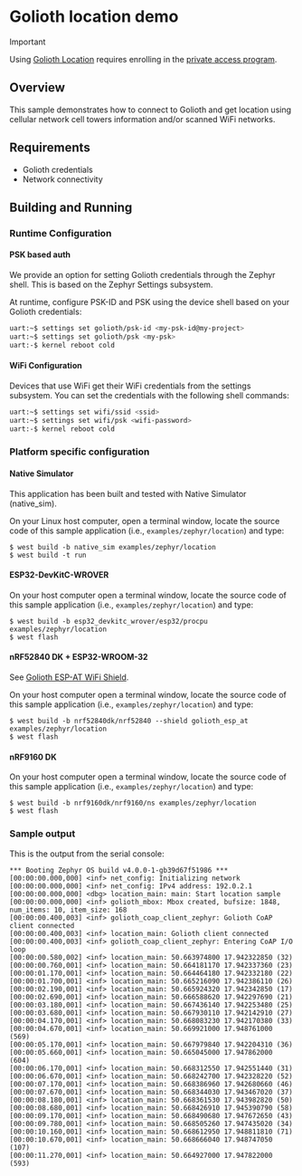 # Golioth location demo

> [!IMPORTANT]
> Using [Golioth
> Location](https://docs.golioth.io/application-services/location/)
> requires enrolling in the [private access
> program](https://blog.golioth.io/golioth-location-private-access/).

## Overview

This sample demonstrates how to connect to Golioth and get location
using cellular network cell towers information and/or scanned WiFi
networks.

## Requirements

* Golioth credentials
* Network connectivity

## Building and Running

### Runtime Configuration

#### PSK based auth

We provide an option for setting Golioth credentials through the Zephyr
shell. This is based on the Zephyr Settings subsystem.

At runtime, configure PSK-ID and PSK using the device shell based on your
Golioth credentials:

```sh
uart:~$ settings set golioth/psk-id <my-psk-id@my-project>
uart:~$ settings set golioth/psk <my-psk>
uart:-$ kernel reboot cold
```

#### WiFi Configuration

Devices that use WiFi get their WiFi credentials from the settings subsystem.
You can set the credentials with the following shell commands:

```sh
uart:~$ settings set wifi/ssid <ssid>
uart:~$ settings set wifi/psk <wifi-password>
uart:-$ kernel reboot cold
```

### Platform specific configuration

#### Native Simulator

This application has been built and tested with Native Simulator
(native_sim).

On your Linux host computer, open a terminal window, locate the source
code of this sample application (i.e., `examples/zephyr/location`)
and type:

```console
$ west build -b native_sim examples/zephyr/location
$ west build -t run
```

#### ESP32-DevKitC-WROVER

On your host computer open a terminal window, locate the source code of
this sample application (i.e., `examples/zephyr/location`) and type:

```console
$ west build -b esp32_devkitc_wrover/esp32/procpu examples/zephyr/location
$ west flash
```

#### nRF52840 DK + ESP32-WROOM-32

See [Golioth ESP-AT WiFi
Shield](../../../zephyr/boards/shields/golioth_esp_at/doc/index.md).

On your host computer open a terminal window, locate the source code of
this sample application (i.e., `examples/zephyr/location`) and type:

```console
$ west build -b nrf52840dk/nrf52840 --shield golioth_esp_at examples/zephyr/location
$ west flash
```

#### nRF9160 DK

On your host computer open a terminal window, locate the source code of
this sample application (i.e., `examples/zephyr/location`) and type:

```console
$ west build -b nrf9160dk/nrf9160/ns examples/zephyr/location
$ west flash
```

### Sample output

This is the output from the serial console:

```console
*** Booting Zephyr OS build v4.0.0-1-gb39d67f51986 ***
[00:00:00.000,000] <inf> net_config: Initializing network
[00:00:00.000,000] <inf> net_config: IPv4 address: 192.0.2.1
[00:00:00.000,000] <dbg> location_main: main: Start location sample
[00:00:00.000,000] <inf> golioth_mbox: Mbox created, bufsize: 1848, num_items: 10, item_size: 168
[00:00:00.400,003] <inf> golioth_coap_client_zephyr: Golioth CoAP client connected
[00:00:00.400,003] <inf> location_main: Golioth client connected
[00:00:00.400,003] <inf> golioth_coap_client_zephyr: Entering CoAP I/O loop
[00:00:00.580,002] <inf> location_main: 50.663974800 17.942322850 (32)
[00:00:00.760,001] <inf> location_main: 50.664181170 17.942337360 (23)
[00:00:01.170,001] <inf> location_main: 50.664464180 17.942332180 (22)
[00:00:01.700,001] <inf> location_main: 50.665216090 17.942386110 (26)
[00:00:02.190,001] <inf> location_main: 50.665924320 17.942342850 (17)
[00:00:02.690,001] <inf> location_main: 50.666588620 17.942297690 (21)
[00:00:03.180,001] <inf> location_main: 50.667436140 17.942253480 (25)
[00:00:03.680,001] <inf> location_main: 50.667930110 17.942142910 (27)
[00:00:04.170,001] <inf> location_main: 50.668083230 17.942170380 (33)
[00:00:04.670,001] <inf> location_main: 50.669921000 17.948761000 (569)
[00:00:05.170,001] <inf> location_main: 50.667979840 17.942204310 (36)
[00:00:05.660,001] <inf> location_main: 50.665045000 17.947862000 (604)
[00:00:06.170,001] <inf> location_main: 50.668312550 17.942551440 (31)
[00:00:06.670,001] <inf> location_main: 50.668242700 17.942328220 (52)
[00:00:07.170,001] <inf> location_main: 50.668386960 17.942680660 (46)
[00:00:07.670,001] <inf> location_main: 50.668344030 17.943467020 (37)
[00:00:08.180,001] <inf> location_main: 50.668361530 17.943982820 (50)
[00:00:08.680,001] <inf> location_main: 50.668426910 17.945390790 (58)
[00:00:09.170,001] <inf> location_main: 50.668490680 17.947672650 (43)
[00:00:09.780,001] <inf> location_main: 50.668505260 17.947435020 (34)
[00:00:10.160,001] <inf> location_main: 50.668612950 17.948811810 (71)
[00:00:10.670,001] <inf> location_main: 50.668666040 17.948747050 (107)
[00:00:11.270,001] <inf> location_main: 50.664927000 17.947822000 (593)
```
